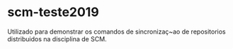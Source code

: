 # scm-teste2019
Utilizado para demonstrar os comandos de sincronizaç~ao de repositorios distribuidos na disciplina de SCM.
